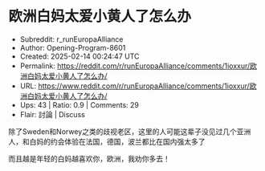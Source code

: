 # 欧洲白妈太爱小黄人了怎么办

- Subreddit: r_runEuropaAlliance
- Author: Opening-Program-8601
- Created: 2025-02-14 00:24:47 UTC
- Permalink: https://reddit.com/r/runEuropaAlliance/comments/1ioxxur/欧洲白妈太爱小黄人了怎么办/
- URL: https://www.reddit.com/r/runEuropaAlliance/comments/1ioxxur/欧洲白妈太爱小黄人了怎么办/
- Ups: 43 | Ratio: 0.9 | Comments: 29
- Flair: 討論 | Discuss


除了Sweden和Norwey之类的歧视老区，这里的人可能这辈子没见过几个亚洲人，和白妈的约会体验在法国，德国，波兰都比在国内强太多了

而且越是年轻的白妈越喜欢你，欧洲，我劝你多去！

